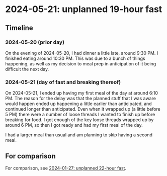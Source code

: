 # 2024-05-21: unplanned 19-hour fast

## Timeline

### 2024-05-20 (prior day)

On the evening of 2024-05-20, I had dinner a little late, around 9:30
PM. I finished eating around 10:30 PM. This was due to a bunch of
things happening, as well as my decision to meal prep in anticipation
of it being difficult the next day.

### 2024-05-21 (day of fast and breaking thereof)

On 2024-05-21, I ended up having my first meal of the day at around
6:10 PM. The reason for the delay was that the planned stuff that I
was aware would happen ended up happening a little earlier than
anticipated, and continued longer than anticipated. Even when it
wrapped up (a little before 5 PM) there were a number of loose threads
I wanted to finish up before breaking for food. I got enough of the
key loose threads wrapped up by around 6 PM, so then I got ready and
had my first meal of the day.

I had a larger meal than usual and am planning to skip having a second
meal.

## For comparison

For comparison, see [2024-01-27: unplanned 22-hour
fast](2024-01-27-unplanned-22-hour-fast.md).
